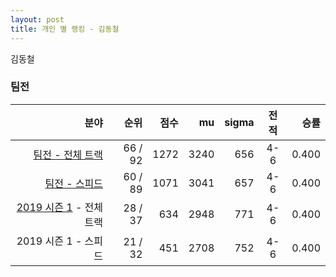 ```yaml
---
layout: post
title: 개인 별 랭킹 - 김동철
---
```


김동철


### 팀전

| 분야 | 순위 | 점수 | mu | sigma | 전적 | 승률 |
|---:|---:|---:|---:|---:|:---:|---:|
| [팀전 - 전체 트랙](../team-full) | 66 / 92 | 1272 | 3240 | 656 | 4-6 | 0.400 |
| [팀전 - 스피드](../team-speed) | 60 / 89 | 1071 | 3041 | 657 | 4-6 | 0.400 |
| [2019 시즌 1](../teams-t2019_1) - 전체 트랙 | 28 / 37 | 634 | 2948 | 771 | 4-6 | 0.400 |
| 2019 시즌 1 - 스피드 | 21 / 32 | 451 | 2708 | 752 | 4-6 | 0.400 |
